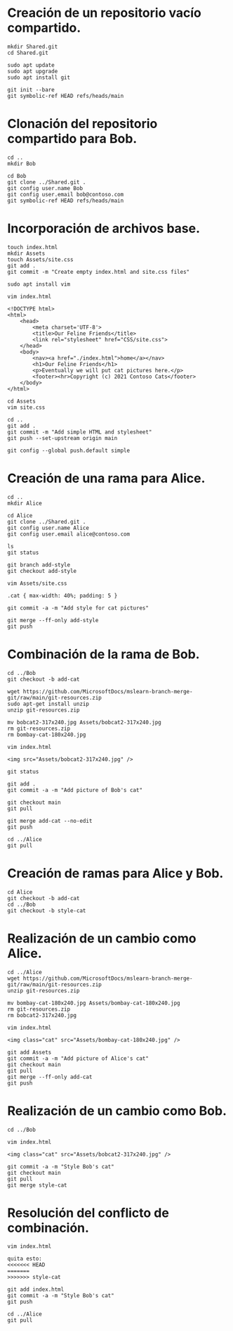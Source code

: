 # Creación de un repositorio vacío compartido.

    mkdir Shared.git
    cd Shared.git

    sudo apt update
    sudo apt upgrade
    sudo apt install git

    git init --bare
    git symbolic-ref HEAD refs/heads/main

# Clonación del repositorio compartido para Bob.

    cd ..
    mkdir Bob

    cd Bob
    git clone ../Shared.git .
    git config user.name Bob
    git config user.email bob@contoso.com
    git symbolic-ref HEAD refs/heads/main

# Incorporación de archivos base.

    touch index.html
    mkdir Assets
    touch Assets/site.css
    git add .
    git commit -m "Create empty index.html and site.css files"

    sudo apt install vim

    vim index.html

    <!DOCTYPE html>
    <html>
        <head>
            <meta charset='UTF-8'>
            <title>Our Feline Friends</title>
            <link rel="stylesheet" href="CSS/site.css">
        </head>
        <body>
            <nav><a href="./index.html">home</a></nav>
            <h1>Our Feline Friends</h1>
            <p>Eventually we will put cat pictures here.</p>
            <footer><hr>Copyright (c) 2021 Contoso Cats</footer>
        </body>
    </html>

    cd Assets
    vim site.css

    cd ..
    git add .
    git commit -m "Add simple HTML and stylesheet"
    git push --set-upstream origin main

    git config --global push.default simple

# Creación de una rama para Alice.

    cd ..
    mkdir Alice

    cd Alice
    git clone ../Shared.git .
    git config user.name Alice
    git config user.email alice@contoso.com

    ls
    git status

    git branch add-style
    git checkout add-style

    vim Assets/site.css

    .cat { max-width: 40%; padding: 5 }

    git commit -a -m "Add style for cat pictures"

    git merge --ff-only add-style
    git push

# Combinación de la rama de Bob.

    cd ../Bob
    git checkout -b add-cat

    wget https://github.com/MicrosoftDocs/mslearn-branch-merge-git/raw/main/git-resources.zip
    sudo apt-get install unzip
    unzip git-resources.zip

    mv bobcat2-317x240.jpg Assets/bobcat2-317x240.jpg
    rm git-resources.zip
    rm bombay-cat-180x240.jpg

    vim index.html

    <img src="Assets/bobcat2-317x240.jpg" />

    git status

    git add .
    git commit -a -m "Add picture of Bob's cat"

    git checkout main
    git pull

    git merge add-cat --no-edit
    git push

    cd ../Alice
    git pull

# Creación de ramas para Alice y Bob.

    cd Alice
    git checkout -b add-cat
    cd ../Bob
    git checkout -b style-cat

# Realización de un cambio como Alice.

    cd ../Alice
    wget https://github.com/MicrosoftDocs/mslearn-branch-merge-git/raw/main/git-resources.zip
    unzip git-resources.zip

    mv bombay-cat-180x240.jpg Assets/bombay-cat-180x240.jpg
    rm git-resources.zip
    rm bobcat2-317x240.jpg

    vim index.html

    <img class="cat" src="Assets/bombay-cat-180x240.jpg" />

    git add Assets
    git commit -a -m "Add picture of Alice's cat"
    git checkout main
    git pull
    git merge --ff-only add-cat
    git push

# Realización de un cambio como Bob.

    cd ../Bob

    vim index.html

    <img class="cat" src="Assets/bobcat2-317x240.jpg" />

    git commit -a -m "Style Bob's cat"
    git checkout main
    git pull
    git merge style-cat

# Resolución del conflicto de combinación.

    vim index.html

    quita esto:
    <<<<<<< HEAD
    =======
    >>>>>>> style-cat

    git add index.html
    git commit -a -m "Style Bob's cat"
    git push

    cd ../Alice
    git pull